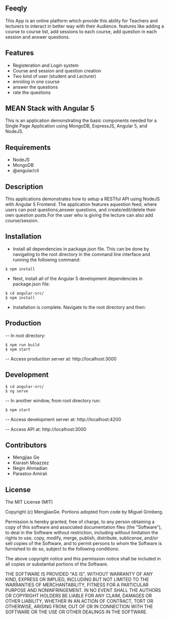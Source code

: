 ## Feeqly

This App is an online platform which provide this ability for Teachers and lecturers to interact in better way with their Audience. features like adding a course to course list, add sessions to each course, add question in each session and answer questions. 

## Features 

- Registeration and Login system
- Course and session and question creation 
- Two kind of user (student and Lecturer)
- enroling in one course
- answer the questions
- rate the questions

## MEAN Stack with Angular 5

This is an application demonstrating the basic components needed for a Single Page Application using MongoDB, ExpressJS, Angular 5, and NodeJS.

## Requirements

- NodeJS
- MongoDB
- @angular/cli

## Description

This applications demonstrates how to setup a RESTful API using NodeJS with Angular 5 Frontend. The application features aquestion feed, where users can post questions,answer questions, and create/edit/delete their own question posts.For the user who is giving the lecture can also add course/session.

## Installation

- Install all dependencies in package.json file. This can be done by navigating to the root directory in the command line interface and running the following command:
```
$ npm install
```

- Next, install all of the Angular 5 development dependencies in package.json file:
```
$ cd angular-src/
$ npm install
```

- Installation is complete. Navigate to the root directory and then:  

## Production
-- In root directory:
```
$ npm run build
$ npm start
```
-- Access production server at: http://localhost:3000

## Development
```
$ cd angular-src/
$ ng serve
```
-- In another window, from root directory run:
```
$ npm start
```
-- Access development server at: http://localhost:4200

-- Access API at: http://localhost:3000


## Contributors

- Mengjiao Ge
- Kiarash Moazzez
- Negin Ahmadian
- Parastoo Amirali

 
## License

The MIT License (MIT)

Copyright (c) MengjiaoGe. Portions adopted from code by Miguel Grinberg.

Permission is hereby granted, free of charge, to any person obtaining a copy of this software and associated documentation files (the "Software"), to deal in the Software without restriction, including without limitation the rights to use, copy, modify, merge, publish, distribute, sublicense, and/or sell copies of the Software, and to permit persons to whom the Software is furnished to do so, subject to the following conditions:

The above copyright notice and this permission notice shall be included in all copies or substantial portions of the Software.

THE SOFTWARE IS PROVIDED "AS IS", WITHOUT WARRANTY OF ANY KIND, EXPRESS OR IMPLIED, INCLUDING BUT NOT LIMITED TO THE WARRANTIES OF MERCHANTABILITY, FITNESS FOR A PARTICULAR PURPOSE AND NONINFRINGEMENT. IN NO EVENT SHALL THE AUTHORS OR COPYRIGHT HOLDERS BE LIABLE FOR ANY CLAIM, DAMAGES OR OTHER LIABILITY, WHETHER IN AN ACTION OF CONTRACT, TORT OR OTHERWISE, ARISING FROM, OUT OF OR IN CONNECTION WITH THE SOFTWARE OR THE USE OR OTHER DEALINGS IN THE SOFTWARE.


